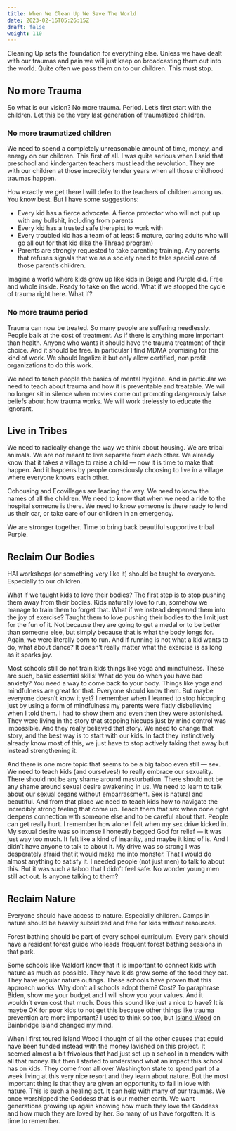 ```yaml
---
title: When We Clean Up We Save The World
date: 2023-02-16T05:26:15Z
draft: false
weight: 110
---
```

Cleaning Up sets the foundation for everything else. Unless we have dealt with our traumas and pain we will just keep on broadcasting them out into the world. Quite often we pass them on to our children. This must stop.

## No more Trauma

So what is our vision? No more trauma. Period. Let’s first start with the children. Let this be the very last generation of traumatized children.

### No more traumatized children

We need to spend a completely unreasonable amount of time, money, and energy on our children. This first of all. I was quite serious when I said that preschool and kindergarten teachers must lead the revolution. They are with our children at those incredibly tender years when all those childhood traumas happen. 

How exactly we get there I will defer to the teachers of children among us. You know best. But I have some suggestions:

* Every kid has a fierce advocate. A fierce protector who will not put up with any bullshit, including from parents
* Every kid has a trusted safe therapist to work with
* Every troubled kid has a team of at least 5 mature, caring adults who will go all out for that kid (like the Thread program)
* Parents are strongly requested to take parenting training. Any parents that refuses signals that we as a society need to take special care of those parent’s children.

Imagine a world where kids grow up like kids in Beige and Purple did. Free and whole inside. Ready to take on the world. What if we stopped the cycle of trauma right here. What if?

### No more trauma period

Trauma can now be treated. So many people are suffering needlessly. People balk at the cost of treatment. As if there is anything more important than health. 
Anyone who wants it should have the trauma treatment of their choice. And it should be free. In particular I find MDMA promising for this kind of work. We should legalize it but only allow certified, non profit organizations to do this work. 

We need to teach people the basics of mental hygiene. And in particular we need to teach about trauma and how it is preventable and treatable. We will no longer sit in silence when movies come out promoting dangerously false beliefs about how trauma works. We will work tirelessly to educate the ignorant. 

## Live in Tribes

We need to radically change the way we think about housing. We are tribal animals. We are not meant to live separate from each other. We already know that it takes a village to raise a child — now it is time to make that happen. And it happens by people consciously choosing to live in a village where everyone knows each other.

 Cohousing and Ecovillages are leading the way. We need to know the names of all the children. We need to know that when we need a ride to the hospital someone is there. We need to know someone is there ready to lend us their car, or take care of our children in an emergency. 

We are stronger together. Time to bring back beautiful supportive tribal Purple.

## Reclaim Our Bodies

HAI workshops (or something very like it) should be taught to everyone. Especially to our children.

What if we taught kids to love their bodies?  The first step is to stop pushing them away from their bodies. Kids naturally love to run, somehow we manage to train them to forget that. What if we instead deepened them into the joy of exercise? Taught them to love pushing their bodies to the limit just for the fun of it. Not because they are going to get a medal or to be better than someone else, but simply because that is what the body longs for. Again, we were literally born to run. And if running is not what a kid wants to do, what about dance? It doesn’t really matter what the exercise is as long as it sparks joy. 

Most schools still do not train kids things like yoga and mindfulness. These are such, basic essential skills! What do you do when you have bad anxiety? You need a way to come back to your body. Things like yoga and mindfulness are great for that. Everyone should know them. But maybe everyone doesn’t know it yet?  I remember when I learned to stop hiccuping just by using a form of mindfulness my parents were flatly disbelieving when I told them. I had to show them and even then they were astonished. They were living in the story that stopping hiccups just by mind control was impossible. And they really believed that story. We need to change that story, and the best way is to start with our kids. In fact they instinctively already know most of this, we just have to stop actively taking that away but instead strengthening it.

And there is one more topic that seems to be a big taboo even still — sex. We need to teach kids (and ourselves!) to really embrace our sexuality. There should not be any shame around masturbation. There should not be any shame around sexual desire awakening in us. We need to learn to talk about our sexual organs without embarrassment. Sex is natural and beautiful. And from that place we need to teach kids how to navigate the incredibly strong feeling that come up. Teach them that sex when done right deepens connection with someone else and to be careful about that. People can get really hurt. I remember how alone I felt when my sex drive kicked in. My sexual desire was so intense I honestly begged God for relief — it was just way too much. It felt like a kind of insanity, and maybe it kind of is. And I didn’t have anyone to talk to about it. My drive was so strong I was desperately afraid that it would make me into monster. That I would do almost anything to satisfy it. I needed people (not just men) to talk to about this. But it was such a taboo that I didn’t feel safe. No wonder young men still act out. Is anyone talking to them? 

## Reclaim Nature

Everyone should have access to nature. Especially children. Camps in nature should be heavily subsidized and free for kids without resources.

Forest bathing should be part of every school curriculum. Every park should have a resident forest guide who leads frequent forest bathing sessions in that park.

Some schools like Waldorf know that it is important to connect kids with nature as much as possible. They have kids grow some of the food they eat. They have regular nature outings. These schools have proven that this approach works. Why don’t all schools adopt them? Cost? To paraphrase Biden, show me your budget and I will show you your values. And it wouldn’t even cost that much. Does this sound like just a nice to have? It is maybe OK for poor kids to not get this because other things like trauma prevention are more important? I used to think so too, but [Island Wood][1] on Bainbridge Island changed my mind. 

When I first toured Island Wood I thought of all the other causes that could have been funded instead with the money lavished on this project. It seemed almost a bit frivolous that had just set up a school in a meadow with all that money. But then I started to understand what an impact this school has on kids. They come from all over Washington state to spend part of a week living at this very nice resort and they learn about nature. But the most important thing is that they are given an opportunity to fall in love with nature. This is such a healing act. It can help with many of our traumas. We once worshipped the Goddess that is our mother earth.  We want generations growing up again knowing how much they love the Goddess and how much they are loved by her. So many of us have forgotten. It is time to remember.



[1]:	https://islandwood.org/